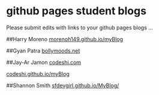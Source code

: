 # github pages student blogs

Please submit edits with links to your github pages blogs ...

##Harry Moreno
[morenoh149.github.io/myBlog](http://morenoh149.github.io/myBlog)

##Gyan Patra
[bollymoods.net](http://bollymoods.net)

##Jay-Ar Jamon
[codeshi.com](http://codeshi.com)

[codeshi.github.io/myBlog](http://codeshi.github.io/myBlog)

##Shannon Smith
[sfdevgirl.github.io/MyBlog/](http://sfdevgirl.github.io/MyBlog/)